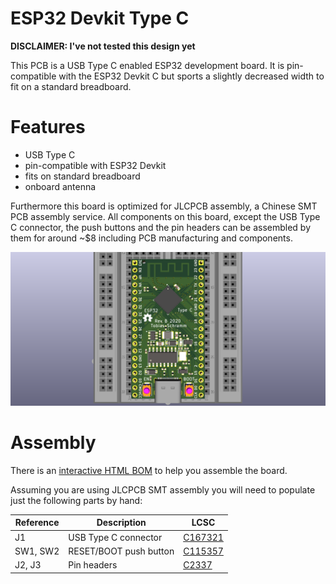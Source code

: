 ESP32 Devkit Type C
===================

**DISCLAIMER: I've not tested this design yet**

This PCB is a USB Type C enabled ESP32 development board. It is pin-compatible
with the ESP32 Devkit C but sports a slightly decreased width to fit on a
standard breadboard.

# Features

* USB Type C
* pin-compatible with ESP32 Devkit
* fits on standard breadboard
* onboard antenna

Furthermore this board is optimized for JLCPCB assembly, a Chinese SMT PCB
assembly service. All components on this board, except the USB Type C connector,
the push buttons and the pin headers can be assembled by them for around ~$8
including PCB manufacturing and components.

![Devkit on breadboard](/resources/revB_breadboard.png)

# Assembly

There is an
[interactive HTML BOM](https://tobleminer.github.io/ESP32-Devkit-Type-C/ibom.html)
to help you assemble the board.

Assuming you are using JLCPCB SMT assembly you will need to populate just the
following parts by hand:

| Reference  | Description            | LCSC                                                                                                                  |
|------------|------------------------|-----------------------------------------------------------------------------------------------------------------------|
| J1         | USB Type C connector   | [C167321](https://lcsc.com/product-detail/USB-Connectors_Jing-Extension-of-the-Electronic-Co-C167321_C167321.html)    |
| SW1, SW2   | RESET/BOOT push button | [C115357](https://lcsc.com/product-detail/USB-Connectors_Jing-Extension-of-the-Electronic-Co-C167321_C167321.html)    |
| J2, J3     | Pin headers            | [C2337](https://lcsc.com/product-detail/Pin-Header-Female-Header_BOOMELE-Boom-Precision-Elec-2-54mm-1x40P_C2337.html) |
